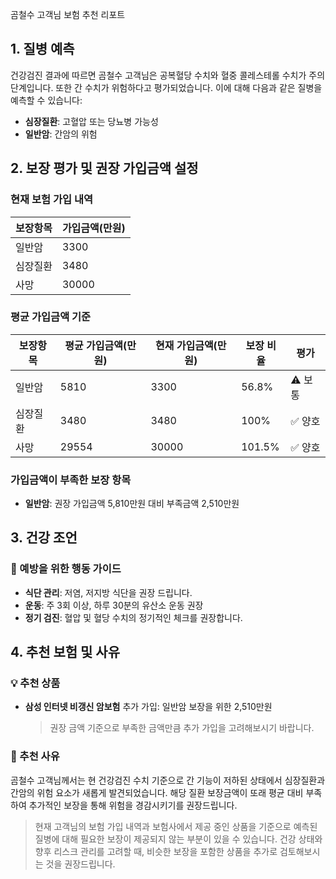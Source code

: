 곰철수 고객님 보험 추천 리포트

## 1. 질병 예측

건강검진 결과에 따르면 곰철수 고객님은 공복혈당 수치와 혈중 콜레스테롤 수치가 주의 단계입니다. 또한 간 수치가 위험하다고 평가되었습니다. 이에 대해 다음과 같은 질병을 예측할 수 있습니다:

- **심장질환**: 고혈압 또는 당뇨병 가능성
- **일반암**: 간암의 위험

## 2. 보장 평가 및 권장 가입금액 설정

### 현재 보험 가입 내역

| 보장항목 | 가입금액(만원) |
| -------- | -------------- |
| 일반암   | 3300           |
| 심장질환 | 3480           |
| 사망     | 30000          |

### 평균 가입금액 기준

| 보장항목 | 평균 가입금액(만원) | 현재 가입금액(만원) | 보장 비율 | 평가    |
| -------- | ------------------- | ------------------- | --------- | ------- |
| 일반암   | 5810                | 3300                | 56.8%     | ⚠️ 보통 |
| 심장질환 | 3480                | 3480                | 100%      | ✅ 양호 |
| 사망     | 29554               | 30000               | 101.5%    | ✅ 양호 |

### 가입금액이 부족한 보장 항목

- **일반암**: 권장 가입금액 5,810만원 대비 부족금액 2,510만원

## 3. 건강 조언

### 📌 예방을 위한 행동 가이드

- **식단 관리**: 저염, 저지방 식단을 권장 드립니다.
- **운동**: 주 3회 이상, 하루 30분의 유산소 운동 권장
- **정기 검진**: 혈압 및 혈당 수치의 정기적인 체크를 권장합니다.

## 4. 추천 보험 및 사유

### 💡 추천 상품

- **삼성 인터넷 비갱신 암보험** 추가 가입: 일반암 보장을 위한 2,510만원
  > 권장 금액 기준으로 부족한 금액만큼 추가 가입을 고려해보시기 바랍니다.

### 💬 추천 사유

곰철수 고객님께서는 현 건강검진 수치 기준으로 간 기능이 저하된 상태에서 심장질환과 간암의 위험 요소가 새롭게 발견되었습니다. 해당 질환 보장금액이 또래 평균 대비 부족하여 추가적인 보장을 통해 위험을 경감시키기를 권장드립니다.

> 현재 고객님의 보험 가입 내역과 보험사에서 제공 중인 상품을 기준으로 예측된 질병에 대해 필요한 보장이 제공되지 않는 부분이 있을 수 있습니다. 건강 상태와 향후 리스크 관리를 고려할 때, 비슷한 보장을 포함한 상품을 추가로 검토해보시는 것을 권장드립니다.
